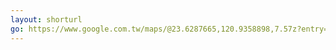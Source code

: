 ```yaml
---
layout: shorturl
go: https://www.google.com.tw/maps/@23.6287665,120.9358898,7.57z?entry=ttu
---
```

